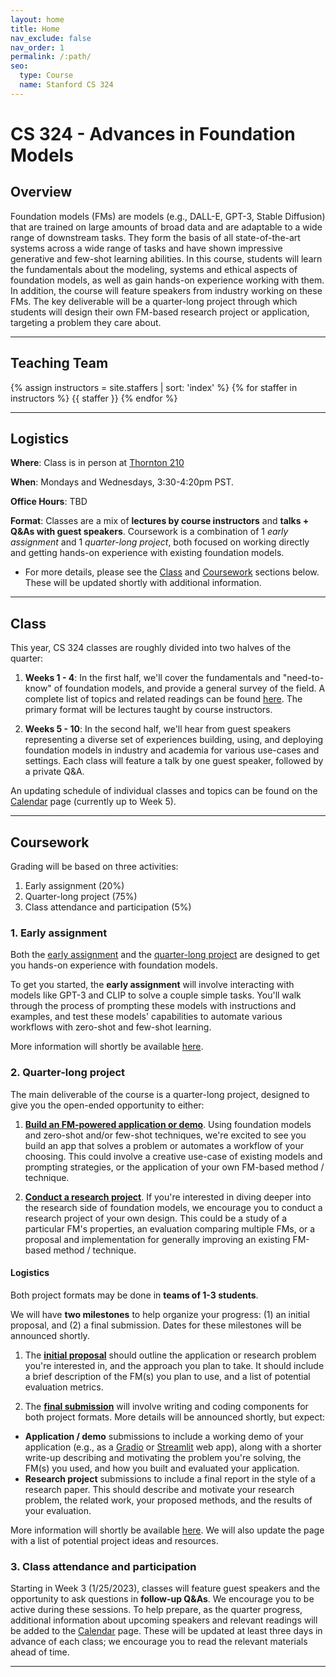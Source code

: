```yaml
---
layout: home
title: Home
nav_exclude: false
nav_order: 1
permalink: /:path/
seo:
  type: Course
  name: Stanford CS 324
---
```


# CS 324 - Advances in Foundation Models

## Overview

Foundation models (FMs) are models (e.g., DALL-E, GPT-3, Stable Diffusion) that are trained on large amounts of broad data and are adaptable to a wide range of downstream tasks. They form the basis of all state-of-the-art systems across a wide range of tasks and have shown impressive generative and few-shot learning abilities. In this course, students will learn the fundamentals about the modeling, systems and ethical aspects of foundation models, as well as gain hands-on experience working with them. In addition, the course will feature speakers from industry working on these FMs. The key deliverable will be a quarter-long project through which students will design their own FM-based research project or application, targeting a problem they care about. 

---

## Teaching Team  
{% assign instructors = site.staffers | sort: 'index' %}
{% for staffer in instructors %}
{{ staffer }}
{% endfor %}

---

## Logistics

**Where**: Class is in person at [Thornton 210](https://goo.gl/maps/NaddwfByWDMDDQXt9)  

**When**: Mondays and Wednesdays, 3:30-4:20pm PST.  

**Office Hours**: TBD

**Format**: Classes are a mix of **lectures by course instructors** and **talks + Q&As with guest speakers**. Coursework is a combination of 1 *early assignment* and 1 *quarter-long project*, both focused on working directly and getting hands-on experience with existing foundation models.   
- For more details, please see the [Class](#class) and [Coursework](#coursework) sections below. These will be updated shortly with additional information.

---

## Class 
This year, CS 324 classes are roughly divided into two halves of the quarter:  
1. **Weeks 1 - 4**: In the first half, we'll cover the fundamentals and "need-to-know" of foundation models, and provide a general survey of the field. A complete list of topics and related readings can be found [here](https://stanford-cs324.github.io/winter2023/syllabus/). The primary format will be lectures taught by course instructors.
 
2. **Weeks 5 - 10**: In the second half, we'll hear from guest speakers representing a diverse set of experiences building, using, and deploying foundation models in industry and academia for various use-cases and settings. Each class will feature a talk by one guest speaker, followed by a private Q&A.

An updating schedule of individual classes and topics can be found on the [Calendar](https://stanford-cs324.github.io/winter2023/calendar/) page (currently up to Week 5).

---

## Coursework
Grading will be based on three activities:  
1. Early assignment (20%) 
2. Quarter-long project (75%)  
3. Class attendance and participation (5%)

### 1. Early assignment
Both the [early assignment](https://stanford-cs324.github.io/winter2023/assignment/) and the [quarter-long project](https://stanford-cs324.github.io/winter2023/project/) are designed to get you hands-on experience with foundation models. 

To get you started, the **early assignment** will involve interacting with models like GPT-3 and CLIP to solve a couple simple tasks. You'll walk through the process of prompting these models with instructions and examples, and test these models' capabilities to automate various workflows with zero-shot and few-shot learning. 

More information will shortly be available [here](https://stanford-cs324.github.io/winter2023/assignment/). 


### 2. Quarter-long project
The main deliverable of the course is a quarter-long project, designed to give you the open-ended opportunity to either: 
1. **[Build an FM-powered application or demo]()**. Using foundation models and zero-shot and/or few-shot techniques, we're excited to see you build an app that solves a problem or automates a workflow of your choosing. This could involve a creative use-case of existing models and prompting strategies, or the application of your own FM-based method / technique.  

2. **[Conduct a research project]()**. If you're interested in diving deeper into the research side of foundation models, we encourage you to conduct a research project of your own design. This could be a study of a particular FM's properties, an evaluation comparing multiple FMs, or a proposal and implementation for generally improving an existing FM-based method / technique. 

#### Logistics     
Both project formats may be done in **teams of 1-3 students**.

We will have **two milestones** to help organize your progress: (1) an initial proposal, and (2) a final submission. Dates for these milestones will be announced shortly.   
1. The **[initial proposal]()** should outline the application or research problem you're interested in, and the approach you plan to take. It should include a brief description of the FM(s) you plan to use, and a list of potential evaluation metrics.  

2. The **[final submission]()** will involve writing and coding components for both project formats. More details will be announced shortly, but expect:
- **Application / demo** submissions to include a working demo of your application (e.g., as a [Gradio](https://gradio.app/) or [Streamlit](https://streamlit.io/) web app), along with a shorter write-up describing and motivating the problem you're solving, the FM(s) you used, and how you built and evaluated your application.  
- **Research project** submissions to include a final report in the style of a research paper. This should describe and motivate your research problem, the related work, your proposed methods, and the results of your evaluation. 

More information will shortly be available [here](https://stanford-cs324.github.io/winter2023/projected/). We will also update the page with a list of potential project ideas and resources.

### 3. Class attendance and participation 
Starting in Week 3 (1/25/2023), classes will feature guest speakers and the opportunity to ask questions in **follow-up Q&As**. We encourage you to be active during these sessions. To help prepare, as the quarter progress, additional information about upcoming speakers and relevant readings will be added to the [Calendar](https://stanford-cs324.github.io/winter2023/calendar/) page. These will be updated at least three days in advance of each class; we encourage you to read the relevant materials ahead of time.

---